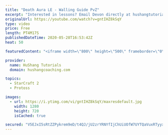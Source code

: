 ```yaml
---
title: "Death Aura LE - Walling Guide PvZ"
excerpt: "Interested in lessons? Email Devon directly at hushangtutorials@outlook.com ------------------------------------------------------------------------------------------------------- Want to support HuShang Tutorials directly? Patreon is a website where you can contribute a monthly donation that will help"
originalUrl: https://youtube.com/watch?v=gntIHZ8kSqY
type: video
price: Free
length: PT4M17S
publishedDateTime: 2020-05-28T16:53:42Z
heat: 50

featuredContent: "<iframe width=\"800\" height=\"500\" frameborder=\"0\" src=\"https://www.youtube.com/embed/gntIHZ8kSqY\" allow=\"accelerometer; autoplay; encrypted-media; gyroscope; picture-in-picture\" allowfullscreen></iframe>"

provider:
  name: HuShang Tutorials
  domain: hushangcoaching.com

topics:
  - StarCraft 2
  - Protoss

images:
  - url: https://i.ytimg.com/vi/gntIHZ8kSqY/maxresdefault.jpg
    width: 1280
    height: 720
    isCached: true

secured: "V5EJxI5sRtZZPykrem9eD/t4QJ/jU2zrYRNYfIjChUiUOfW7UYTQaVuxRTyyxRMvskd6OTsbcee6DEJ99/VEqhPNyYcRyQ1Qj+WZdS67Q528EYSKCFohRKq/X9SNgeYATTpK7znfv2/p6n+PFo+gAD7ZWWTMjnSNHZ/3olBu7Bg0qHmgw1EGktPw+iop0tO2kFe6ClUBf2VN+9MiKlDz/UNgZTyyJmF3sgvBVZH/mbVzA39ZskdEatuOa5hV09hvIiK0VQ3Xt/aIfndCNFsw/7wDzkpaGeCYyK8UntRDL+vkqKB1x5L3BOat2AWv0A4fWwyCcSuGObnBwKIBij3S8cOxrZMzWRJSmGYJgFaQhNkzxlgUIDxoncnavn7wQ0liZYSjpBay0yzZYIW3Kqpg9IJBxaP7xOa+Fs6KbXkvzW0=;SH+M0++oAbFR52DPSrDB1w=="
---
```


